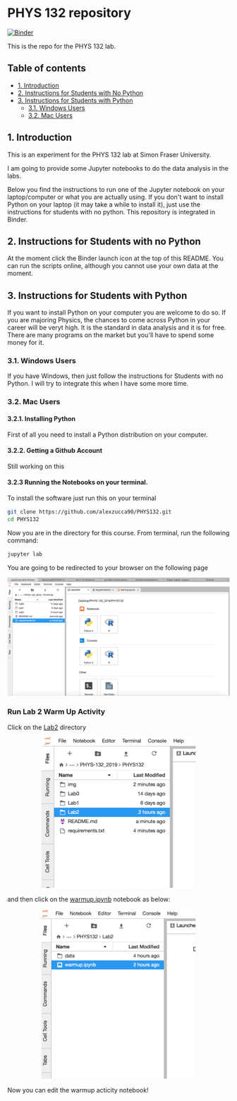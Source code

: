 PHYS 132 repository
================

[![Binder](https://mybinder.org/badge_logo.svg)](https://mybinder.org/v2/gh/alexzucca90/PHYS132/master)

This is the repo for the PHYS 132 lab. 

## Table of contents
* [1. Introduction](#1-introduction)
* [2. Instructions for Students with No Python](#2-instructions-for-students-with-no-python)
* [3. Instructions for Students with Python](#3-instructions-for-students-with-python)
    * [3.1. Windows Users](#3-1-windows-users)
    * [3.2. Mac Users](#3-1-mac-users)

## 1. Introduction
This is an experiment for the PHYS 132 lab at Simon Fraser University. 

I am going to provide some Jupyter notebooks to do the data analysis in the labs. 

Below you find the instructions to run one of the Jupyter notebook on your laptop/computer or what you are actually using. If you don't want to install Python on your laptop (it may take a while to install it), just use the instructions for students with no python. This repository is integrated in Binder.


## 2. Instructions for Students with no Python

At the moment click the Binder launch icon at the top of  this README. You can run the scripts online, although you cannot use your own data at the moment. 

## 3. Instructions for Students with Python
If you want to install Python on your computer you are welcome to do so. If you are majoring Physics, the chances to come across Python in your career will be veryt high. It is the standard in data analysis and it is for free. There are many programs on the market but you'll have to spend some money for it. 

### 3.1. Windows Users
If you have Windows, then just follow the instructions for Students with no Python. I will try to integrate this when I have some more time.

### 3.2. Mac Users

#### 3.2.1. Installing Python
First of all you need to install a Python distribution on your computer. 

#### 3.2.2. Getting a Github Account
Still working on this

#### 3.2.3 Running the Notebooks on your terminal.

To install the software just run this on your terminal

```bash
git clone https://github.com/alexzucca90/PHYS132.git
cd PHYS132
```
Now you are in the directory for this course.  From terminal, run the following command:
```bash
jupyter lab
```

You are going to be redirected to your browser on the following page
<p align="center">
<img src="img/jupyter_lab_home.png" width="1000" title="jupyter lab home" />
</p>

### Run Lab 2 Warm Up Activity

Click on the [Lab2](/Lab2/) directory 
<p align="center">
<img src="img/lab2.png" width="350" title="lab 2" />
</p>

and then click on the [warmup.ipynb](/Lab2/warmup.ipynb) notebook as below:

<p align="center">
<img src="img/warmup.png" width="350" title="warmup" />
</p>



Now you can edit the warmup acticity notebook!



